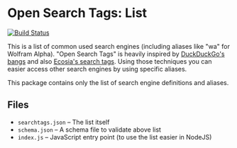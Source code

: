 # Open Search Tags: List

[![Build Status](https://travis-ci.org/searchtags/searchtags.svg?branch=master)](https://travis-ci.org/searchtags/searchtags)

This is a list of common used search engines (including aliases like "wa" for Wolfram Alpha).
"Open Search Tags" is heavily inspired by [DuckDuckGo's bangs][1] and also [Ecosia's search tags][2].
Using those techniques you can easier access other search engines by using specific aliases.

This package contains only the list of search engine definitions and aliases.

## Files

* `searchtags.json` – The list itself
* `schema.json` – A schema file to validate above list
* `index.js` – JavaScript entry point (to use the list easier in NodeJS)

[1]: https://duckduckgo.com/bang "DuckDuckGo's bangs"
[2]: https://ecosia.zendesk.com/hc/en-us/articles/201657321-What-are-search-tags- "Ecosia search tags"
